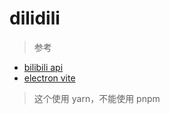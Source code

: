# dilidili

> 参考

- [bilibili api](https://github.com/SocialSisterYi/bilibili-API-collect)
- [electron vite](https://electron-vite.github.io/)

> 这个使用 yarn，不能使用 pnpm
